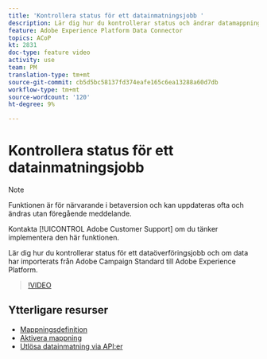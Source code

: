 ```yaml
---
title: 'Kontrollera status för ett datainmatningsjobb '
description: Lär dig hur du kontrollerar status och ändrar datamappningen.
feature: Adobe Experience Platform Data Connector
topics: ACoP
kt: 2831
doc-type: feature video
activity: use
team: PM
translation-type: tm+mt
source-git-commit: cb5d5bc58137fd374eafe165c6ea13288a60d7db
workflow-type: tm+mt
source-wordcount: '120'
ht-degree: 9%

---
```



# Kontrollera status för ett datainmatningsjobb

>[!NOTE]
>
>Funktionen är för närvarande i betaversion och kan uppdateras ofta och ändras utan föregående meddelande.
>
>Kontakta [!UICONTROL Adobe Customer Support] om du tänker implementera den här funktionen.

Lär dig hur du kontrollerar status för ett dataöverföringsjobb och om data har importerats från Adobe Campaign Standard till Adobe Experience Platform.

>[!VIDEO](https://video.tv.adobe.com/v/27268?quality=12)

## Ytterligare resurser

* [Mappningsdefinition](https://docs.adobe.com/content/help/en/campaign-standard/using/administrating/mapping-campaign-and-aep-data/aep-mapping-definition.html)
* [Aktivera mappning](https://docs.adobe.com/content/help/en/campaign-standard/using/administrating/mapping-campaign-and-aep-data/aep-mapping-activation.html)
* [Utlösa datainmatning via API:er](https://docs.adobe.com/content/help/en/campaign-standard/using/administrating/mapping-campaign-and-aep-data/aep-triggering-data-ingestion.html)
